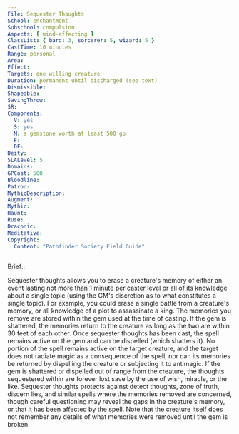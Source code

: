 ```yaml
---
File: Sequester Thoughts
School: enchantment
Subschool: compulsion
Aspects: [ mind-affecting ]
ClassList: { bard: 3, sorcerer: 5, wizard: 5 }
CastTime: 10 minutes
Range: personal
Area: 
Effect: 
Targets: one willing creature
Duration: permanent until discharged (see text)
Dismissible: 
Shapeable: 
SavingThrow: 
SR: 
Components:
  V: yes
  S: yes
  M: a gemstone worth at least 500 gp
  F: 
  DF: 
Deity: 
SLALevel: 5
Domains: 
GPCost: 500
Bloodline: 
Patron: 
MythicDescription: 
Augment: 
Mythic: 
Haunt: 
Ruse: 
Draconic: 
Meditative: 
Copyright:
  Content: "Pathfinder Society Field Guide"
---
```

Brief:: 

Sequester thoughts allows you to erase a creature's memory of either an event lasting not more than 1 minute per caster level or all of its knowledge about a single topic (using the GM's discretion as to what constitutes a single topic). For example, you could erase a single battle from a creature's memory, or all knowledge of a plot to assassinate a king.  The memories you remove are stored within the gem used at the time of casting. If the gem is shattered, the memories return to the creature as long as the two are within 30 feet of each other. Once sequester thoughts has been cast, the spell remains active on the gem and can be dispelled (which shatters it). No portion of the spell remains active on the target creature, and the target does not radiate magic as a consequence of the spell, nor can its memories be returned by dispelling the creature or subjecting it to antimagic. If the gem is shattered or dispelled out of range from the creature, the thoughts sequestered within are forever lost save by the use of wish, miracle, or the like.  Sequester thoughts protects against detect thoughts, zone of truth, discern lies, and similar spells where the memories removed are concerned, though careful questioning may reveal the gaps in the creature's memory, or that it has been affected by the spell. Note that the creature itself does not remember any details of what memories were removed until the gem is broken.
